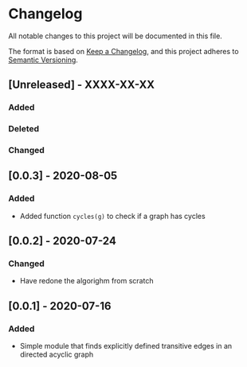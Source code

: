 # Changelog

All notable changes to this project will be documented in this file.

The format is based on [Keep a Changelog](https://keepachangelog.com/en/1.1.0/),
and this project adheres to [Semantic Versioning](https://semver.org/spec/v2.0.0.html).

## [Unreleased] - XXXX-XX-XX

### Added

### Deleted

### Changed

## [0.0.3] - 2020-08-05

### Added

- Added function `cycles(g)` to check if a graph has cycles

## [0.0.2] - 2020-07-24

### Changed

- Have redone the algorighm from scratch

## [0.0.1] - 2020-07-16

### Added

- Simple module that finds explicitly defined transitive edges in an directed acyclic graph
